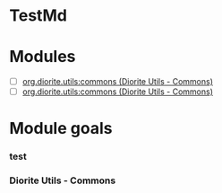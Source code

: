 # TestMd



# Modules
- [ ] [org.diorite.utils:commons (Diorite Utils - Commons)](#Diorite_Utils_-_Commons)
- [ ] [org.diorite.utils:commons (Diorite Utils - Commons)](#test)

# Module goals
### test
### Diorite Utils - Commons
